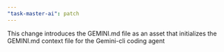 ```yaml
---
"task-master-ai": patch
---
```


This change introduces the GEMINI.md file as an asset that initializes the GEMINI.md context file for the Gemini-cli coding agent
